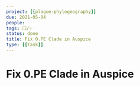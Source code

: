 ```yaml
---
project: [[plague-phylogeography]]
due: 2021-05-04
people:
tags: ⬜/✨
status: done
title: Fix 0.PE Clade in Auspice
type: [[Task]]
---
```


# Fix 0.PE Clade in Auspice

